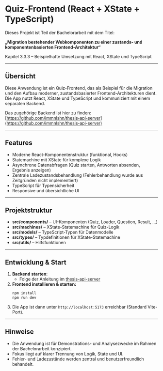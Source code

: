 # Quiz-Frontend (React + XState + TypeScript)

Dieses Projekt ist Teil der Bachelorarbeit mit dem Titel:

**„Migration bestehender Webkomponenten zu einer zustands- und komponentenbasierten Frontend-Architektur“**

Kapitel 3.3.3 – Beispielhafte Umsetzung mit React, XState und TypeScript

---

## Übersicht

Diese Anwendung ist ein Quiz-Frontend, das als Beispiel für die Migration und den Aufbau moderner, zustandsbasierter Frontend-Architekturen dient. Die App nutzt React, XState und TypeScript und kommuniziert mit einem separaten Backend.

Das zugehörige Backend ist hier zu finden:
[https://github.com/immnlshn/thesis-api-server](https://github.com/immnlshn/thesis-api-server)

---

## Features

- Moderne React-Komponentenstruktur (funktional, Hooks)
- Statemachine mit XState für komplexe Logik
- Asynchrone Datenabfragen (Quiz starten, Antworten absenden, Ergebnis anzeigen)
- Zentrale Ladezustandsbehandlung (Fehlerbehandlung wurde aus Zeitgründen nicht implementiert)
- TypeScript für Typensicherheit
- Responsive und übersichtliche UI

---

## Projektstruktur

- **src/components/** – UI-Komponenten (Quiz, Loader, Question, Result, ...)
- **src/machines/** – XState-Statemachine für Quiz-Logik
- **src/models/** – TypeScript-Typen für Datenmodelle
- **src/types/** – Typdefinitionen für XState-Statemachine
- **src/utils/** – Hilfsfunktionen

---

## Entwicklung & Start

1. **Backend starten:**
   - Folge der Anleitung im [thesis-api-server](https://github.com/immnlshn/thesis-api-server)
2. **Frontend installieren & starten:**
   ```bash
   npm install
   npm run dev
   ```
3. Die App ist dann unter `http://localhost:5173` erreichbar (Standard Vite-Port).

---

## Hinweise

- Die Anwendung ist für Demonstrations- und Analysezwecke im Rahmen der Bachelorarbeit konzipiert.
- Fokus liegt auf klarer Trennung von Logik, State und UI.
- Fehler- und Ladezustände werden zentral und benutzerfreundlich behandelt.

